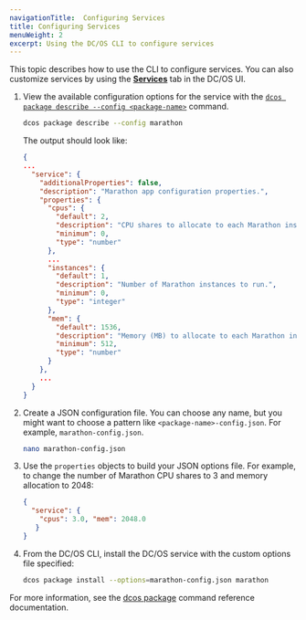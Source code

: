 ```yaml
---
navigationTitle:  Configuring Services
title: Configuring Services
menuWeight: 2
excerpt: Using the DC/OS CLI to configure services
---
```



This topic describes how to use the CLI to configure services. You can also customize services by using the [**Services**](/mesosphere/dcos/1.13/gui/services/) tab in the DC/OS UI.

1. View the available configuration options for the service with the [`dcos package describe --config <package-name>`](/mesosphere/dcos/1.13/cli/command-reference/dcos-package/dcos-package-describe/) command.

    ```bash
    dcos package describe --config marathon
    ```

    The output should look like:

    ```json
    {
    ...
      "service": {
        "additionalProperties": false,
        "description": "Marathon app configuration properties.",
        "properties": {
          "cpus": {
            "default": 2,
            "description": "CPU shares to allocate to each Marathon instance.",
            "minimum": 0,
            "type": "number"
          },
          ...
          "instances": {
            "default": 1,
            "description": "Number of Marathon instances to run.",
            "minimum": 0,
            "type": "integer"
          },
          "mem": {
            "default": 1536,
            "description": "Memory (MB) to allocate to each Marathon instance.",
            "minimum": 512,
            "type": "number"
          }
        },
        ...
      }
    }
    ```

1.  Create a JSON configuration file. You can choose any name, but you might want to choose a pattern like `<package-name>-config.json`. For example, `marathon-config.json`.

    ```bash
    nano marathon-config.json
    ```

1.  Use the `properties` objects to build your JSON options file. For example, to change the number of Marathon CPU shares to 3 and memory allocation to 2048:

    ```json
    {
      "service": {
        "cpus": 3.0, "mem": 2048.0
       }
    }
    ```

1.  From the DC/OS CLI, install the DC/OS service with the custom options file specified:

    ```bash
    dcos package install --options=marathon-config.json marathon
    ```

For more information, see the [dcos package](/mesosphere/dcos/1.13/cli/command-reference/dcos-package/) command reference documentation.
